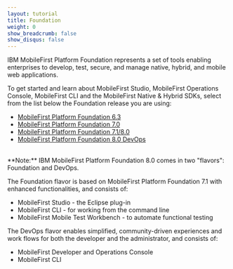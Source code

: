 ```yaml
---
layout: tutorial
title: Foundation
weight: 0
show_breadcrumb: false
show_disqus: false
---
```

IBM MobileFirst Platform Foundation represents a set of tools enabling enterprises to develop, test, secure, and manage native, hybrid, and mobile web applications.

To get started and learn about MobileFirst Studio, MobileFirst Operations Console, MobileFirst CLI and the MobileFirst Native &amp; Hybrid SDKs, select from the list below the Foundation release you are using:

* [MobileFirst Platform Foundation 6.3]({{site.baseurl}}/tutorials/en/foundation/6.3/all-tutorials)
* [MobileFirst Platform Foundation 7.0]({{site.baseurl}}/tutorials/en/foundation/7.0/all-tutorials)
* [MobileFirst Platform Foundation 7.1/8.0]({{site.baseurl}}/tutorials/en/foundation/7.1/all-tutorials)
* [MobileFirst Platform Foundation 8.0 DevOps]({{site.baseurl}}/tutorials/en/foundation/8.0/all-tutorials)

<br />
**Note:**
IBM MobileFirst Platform Foundation 8.0 comes in two "flavors": Foundation and DevOps.

The Foundation flavor is based on MobileFirst Platform Foundation 7.1 with enhanced functionalities, and consists of:

* MobileFirst Studio - the Eclipse plug-in
* MobileFirst CLI - for working from the command line
* MobileFirst Mobile Test Workbench - to automate functional testing

The DevOps flavor enables simplified, community-driven experiences and work flows for both the developer and the administrator, and consists of:

* MobileFirst Developer and Operations Console
* MobileFirst CLI
